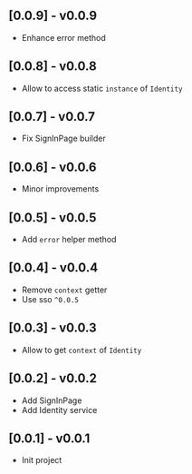 ## [0.0.9] - v0.0.9

* Enhance error method

## [0.0.8] - v0.0.8

* Allow to access static `instance` of `Identity`

## [0.0.7] - v0.0.7

* Fix SignInPage builder

## [0.0.6] - v0.0.6

* Minor improvements

## [0.0.5] - v0.0.5

* Add `error` helper method

## [0.0.4] - v0.0.4

* Remove `context` getter
* Use sso `^0.0.5`

## [0.0.3] - v0.0.3

* Allow to get `context` of `Identity`

## [0.0.2] - v0.0.2

* Add SignInPage
* Add Identity service

## [0.0.1] - v0.0.1

* Init project
